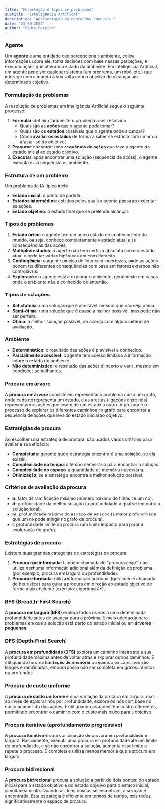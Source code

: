 ```yaml
---
title: "Formulação e tipos de problemas"
subtitle: "Inteligência Artifical"
description: "Apresentação de conteúdos concisos."
date: "23-09-2024"
author: "Pedro Pereira"
---
```


### Agente

Um **agente** é uma entidade que percepciona o ambiente, coleta informações sobre ele, toma decisões com base nessas perceções, e executa ações que alteram o estado do ambiente. Em Inteligência Artificial, um agente pode ser qualquer sistema (um programa, um robô, etc.) que interage com o mundo à sua volta com o objetivo de alcançar um determinado objetivo.

### Formulação de problemas

A resolução de problemas em Inteligência Artificial segue o seguinte processo:

1. **Formular**: definir claramente o problema a ser resolvido.
    - Quais são as **ações** que o agente pode tomar?
    - Quais são os **estados** possíveis que o agente pode alcançar?
    - Como **avaliar os estados** de forma a saber se estão a aproximar ou afastar-se do objetivo?
2. **Procurar**: encontrar uma **sequência de ações** que leva o agente do estado inicial ao estado objetivo.
3. **Executar**: após encontrar uma solução (sequência de ações), o agente executa essa sequência no ambiente.

### Estrutura de um problema

Um problema de IA típico inclui:

- **Estado inicial**: o ponto de partida.
- **Estados intermédios**: estados pelos quais o agente passa ao executar as ações.
- **Estado objetivo**: o estado final que se pretende alcançar.

### Tipos de problemas

1. **Estado único**: o agente tem um único estado de conhecimento do mundo, ou seja, conhece completamente o estado atual e as consequências das ações.
2. **Múltiplos estados**: o agente não tem certeza absoluta sobre o estado atual e pode ter várias hipóteses em consideração.
3. **Contingência**: o agente precisa de lidar com incertezas, onde as ações podem ter diferentes consequências com base em fatores externos não controláveis.
4. **Exploração**: o agente está a explorar o ambiente, geralmente em casos onde o ambiente não é conhecido de antemão.

### Tipos de soluções

- **Satisfatória**: uma solução que é aceitável, mesmo que não seja ótima.
- **Semi-ótima**: uma solução que é quase a melhor possível, mas pode não ser perfeita.
- **Ótima**: a melhor solução possível, de acordo com algum critério de avaliação.

### Ambiente

- **Determinístico**: o resultado das ações é previsível e conhecido.
- **Parcialmente acessível**: o agente tem acesso limitado à informação sobre o estado do ambiente.
- **Não determinístico**: o resultado das ações é incerto e varia, mesmo em condições semelhantes.

### Procura em árvore

A **procura em árvore** consiste em representar o problema como um grafo, onde cada nó representa um estado, e as arestas (ligações entre nós) representam as ações que levam de um estado a outro. A procura é o processo de explorar os diferentes caminhos no grafo para encontrar a sequência de ações que leva do estado inicial ao objetivo.

### Estratégias de procura

Ao escolher uma estratégia de procura, são usados vários critérios para avaliar a sua eficácia:

- **Completude**: garante que a estratégia encontrará uma solução, se ela existir.
- **Complexidade no tempo**: o tempo necessário para encontrar a solução.
- **Complexidade no espaço**: a quantidade de memória necessária.
- **Otimização**: se a estratégia encontra a melhor solução possível.

### Critérios de avaliação da procura

- **b**: fator de ramificação máximo (número máximo de filhos de um nó).
- **d**: profundidade da melhor solução (a profundidade à qual se encontra a solução ideal).
- **m**: profundidade máxima do espaço de estados (a maior profundidade que um nó pode atingir no grafo de procura).
- **l**: profundidade limite da procura (um limite imposto para parar a exploração do grafo).

### Estratégias de procura

Existem duas grandes categorias de estratégias de procura:

1. **Procura não informada**: também chamada de "procura cega", não utiliza nenhuma informação adicional além da definição do problema (por exemplo, procura em largura ou profundidade).
2. **Procura informada**: utiliza informação adicional (geralmente chamada de heurística) para guiar a procura em direção ao estado objetivo de forma mais eficiente (exemplo: algoritmo A*).

### BFS (Breadth-First Search)

A **procura em largura (BFS)** explora todos os nós a uma determinada profundidade antes de avançar para a próxima. É mais adequada para problemas em que a solução está perto do estado inicial ou em **árvores pequenas**.

### DFS (Depth-First Search)

A **procura em profundidade (DFS)** explora um caminho inteiro até a sua profundidade máxima antes de voltar atrás e explorar outros caminhos. É útil quando há uma **limitação de memória** ou quando os caminhos são longos e ramificados, embora possa não ser completa em grafos infinitos ou profundos.

### Procura de custo uniforme

A **procura de custo uniforme** é uma variação da procura em largura, mas ao invés de explorar nós por profundidade, explora os nós com base no custo acumulado das ações. É útil quando as ações têm custos diferentes, permitindo encontrar o caminho com o custo mais baixo para o objetivo.

### Procura iterativa (aprofundamento progressivo)

A **procura iterativa** é uma combinação de procura em profundidade e largura. Basicamente, executa uma procura em profundidade até um limite de profundidade, e se não encontrar a solução, aumenta esse limite e repete o processo. É completa e utiliza menos memória que a procura em largura.

### Procura bidirecional

A **procura bidirecional** procura a solução a partir de dois pontos: do estado inicial para o estado objetivo e do estado objetivo para o estado inicial, simultaneamente. Quando as duas buscas se encontram, a solução é encontrada. Esta estratégia é eficiente em termos de tempo, pois reduz significativamente o espaço de procura.